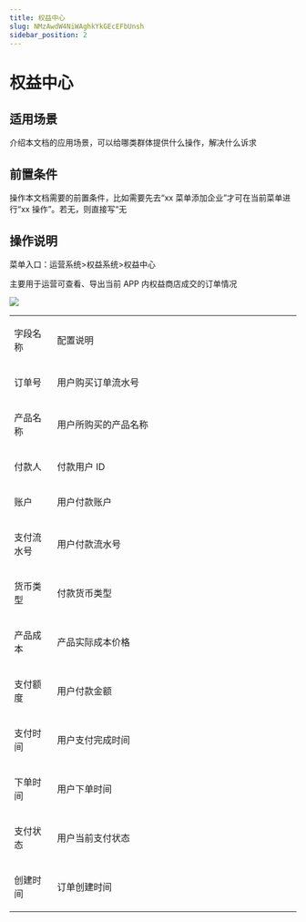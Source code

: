 ```yaml
---
title: 权益中心
slug: NMzAwdW4NiWAghkYkGEcEFbUnsh
sidebar_position: 2
---
```



# 权益中心

## 适用场景

介绍本文档的应用场景，可以给哪类群体提供什么操作，解决什么诉求

## 前置条件

操作本文档需要的前置条件，比如需要先去“xx 菜单添加企业”才可在当前菜单进行“xx 操作”。若无，则直接写“无

## 操作说明

菜单入口：运营系统&gt;权益系统&gt;权益中心

主要用于运营可查看、导出当前 APP 内权益商店成交的订单情况

<img src="/assets/I3wFb3FRBoLHQXxS9qJcGdH5nrg.png" src-width="2340" src-height="1358" align="center"/>

<table>
<colgroup>
<col width="111"/>
<col width="753"/>
</colgroup>
<tbody>
<tr>
<td><p>字段名称</p></td><td><p>配置说明</p></td></tr>
<tr>
<td><p>订单号</p></td><td><p>用户购买订单流水号</p></td></tr>
<tr>
<td><p>产品名称</p></td><td><p>用户所购买的产品名称</p></td></tr>
<tr>
<td><p>付款人</p></td><td><p>付款用户 ID</p></td></tr>
<tr>
<td><p>账户</p></td><td><p>用户付款账户</p></td></tr>
<tr>
<td><p>支付流水号</p></td><td><p>用户付款流水号</p></td></tr>
<tr>
<td><p>货币类型</p></td><td><p>付款货币类型</p></td></tr>
<tr>
<td><p>产品成本</p></td><td><p>产品实际成本价格</p></td></tr>
<tr>
<td><p>支付额度</p></td><td><p>用户付款金额</p></td></tr>
<tr>
<td><p>支付时间</p></td><td><p>用户支付完成时间</p></td></tr>
<tr>
<td><p>下单时间</p></td><td><p>用户下单时间</p></td></tr>
<tr>
<td><p>支付状态</p></td><td><p>用户当前支付状态</p></td></tr>
<tr>
<td><p>创建时间</p></td><td><p>订单创建时间</p></td></tr>
</tbody>
</table>

